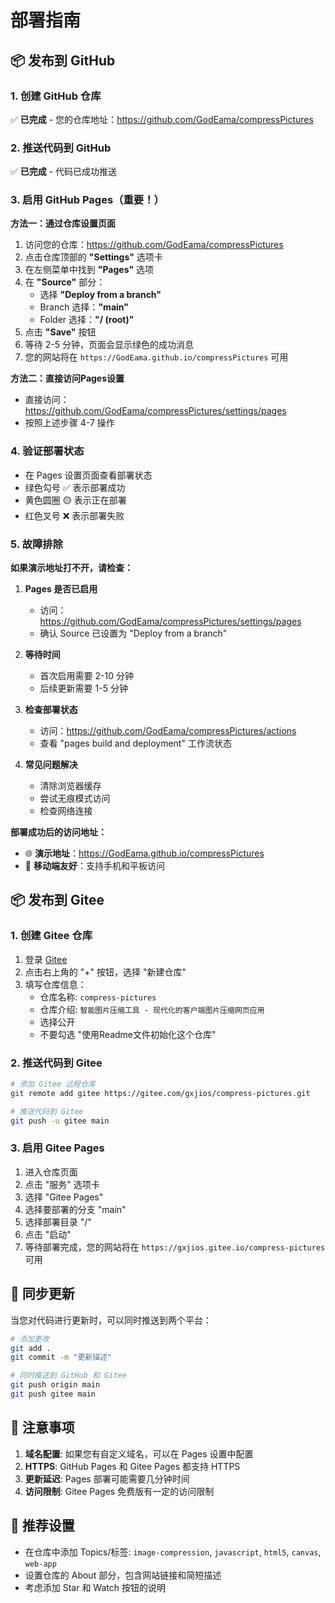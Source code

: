 # 部署指南

## 📦 发布到 GitHub

### 1. 创建 GitHub 仓库
✅ **已完成** - 您的仓库地址：https://github.com/GodEama/compressPictures

### 2. 推送代码到 GitHub
✅ **已完成** - 代码已成功推送

### 3. 启用 GitHub Pages（重要！）

**方法一：通过仓库设置页面**
1. 访问您的仓库：https://github.com/GodEama/compressPictures
2. 点击仓库顶部的 **"Settings"** 选项卡
3. 在左侧菜单中找到 **"Pages"** 选项
4. 在 **"Source"** 部分：
   - 选择 **"Deploy from a branch"**
   - Branch 选择：**"main"**
   - Folder 选择：**"/ (root)"**
5. 点击 **"Save"** 按钮
6. 等待 2-5 分钟，页面会显示绿色的成功消息
7. 您的网站将在 `https://GodEama.github.io/compressPictures` 可用

**方法二：直接访问Pages设置**
- 直接访问：https://github.com/GodEama/compressPictures/settings/pages
- 按照上述步骤 4-7 操作

### 4. 验证部署状态
- 在 Pages 设置页面查看部署状态
- 绿色勾号 ✅ 表示部署成功
- 黄色圆圈 🟡 表示正在部署
- 红色叉号 ❌ 表示部署失败

### 5. 故障排除

**如果演示地址打不开，请检查：**

1. **Pages 是否已启用**
   - 访问：https://github.com/GodEama/compressPictures/settings/pages
   - 确认 Source 已设置为 "Deploy from a branch"

2. **等待时间**
   - 首次启用需要 2-10 分钟
   - 后续更新需要 1-5 分钟

3. **检查部署状态**
   - 访问：https://github.com/GodEama/compressPictures/actions
   - 查看 "pages build and deployment" 工作流状态

4. **常见问题解决**
   - 清除浏览器缓存
   - 尝试无痕模式访问
   - 检查网络连接

**部署成功后的访问地址：**
- 🌐 **演示地址**：https://GodEama.github.io/compressPictures
- 📱 **移动端友好**：支持手机和平板访问

## 📦 发布到 Gitee

### 1. 创建 Gitee 仓库
1. 登录 [Gitee](https://gitee.com)
2. 点击右上角的 "+" 按钮，选择 "新建仓库"
3. 填写仓库信息：
   - 仓库名称: `compress-pictures`
   - 仓库介绍: `智能图片压缩工具 - 现代化的客户端图片压缩网页应用`
   - 选择公开
   - 不要勾选 "使用Readme文件初始化这个仓库"

### 2. 推送代码到 Gitee
```bash
# 添加 Gitee 远程仓库
git remote add gitee https://gitee.com/gxjios/compress-pictures.git

# 推送代码到 Gitee
git push -u gitee main
```

### 3. 启用 Gitee Pages
1. 进入仓库页面
2. 点击 "服务" 选项卡
3. 选择 "Gitee Pages"
4. 选择要部署的分支 "main"
5. 选择部署目录 "/"
6. 点击 "启动"
7. 等待部署完成，您的网站将在 `https://gxjios.gitee.io/compress-pictures` 可用

## 🔄 同步更新

当您对代码进行更新时，可以同时推送到两个平台：

```bash
# 添加更改
git add .
git commit -m "更新描述"

# 同时推送到 GitHub 和 Gitee
git push origin main
git push gitee main
```

## 📝 注意事项

1. **域名配置**: 如果您有自定义域名，可以在 Pages 设置中配置
2. **HTTPS**: GitHub Pages 和 Gitee Pages 都支持 HTTPS
3. **更新延迟**: Pages 部署可能需要几分钟时间
4. **访问限制**: Gitee Pages 免费版有一定的访问限制

## 🎯 推荐设置

- 在仓库中添加 Topics/标签: `image-compression`, `javascript`, `html5`, `canvas`, `web-app`
- 设置仓库的 About 部分，包含网站链接和简短描述
- 考虑添加 Star 和 Watch 按钮的说明